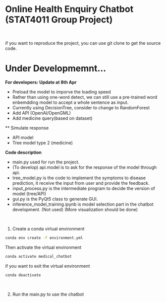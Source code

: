 # Online Health Enquiry Chatbot (STAT4011 Group Project)
<br>

if you want to reproduce the project, you can use git clone to get the source code.

# Under Developmemnt...
**For developers: Update at 8th Apr**
- Preload the model to imporve the loading speed
- Rather than using one-word detect, we can still use a pre-trained word enbemdding model to accept a whole sentence as input.
- Currently using DecisionTree, consider to change to RandomForest
- Add API (OpenAI/OpenGML)
- Add medicine query(based on dataset)

** Simulate response
- API model
- Tree model type 2 (medicine)
  
**Code description**
- main.py used for run the project.
- (To develop) api.model is to ask for the response of the model through api.
- tree_model.py is the code to implement the symptoms to disease prediction, it receive the input from user and provide the feedback.
- input_process.py is the intermediate program to decide the version of model (tree/API)
- gui.py is the PyQt5 class to generate GUI.
- inference_model_training.ipynb is model selection part in the chatbot development. (Not used) (More visualization should be done)
<br>

1. Create a conda virtual environment
```bash
conda env create -f environment.yml
```
Then activate the virtual environment
```bash
conda activate medical_chatbot
```
if you want to exit the virtual environment
```bash
conda deactivate
```
<br>

<!-- 2. Run api_generate.py to generate the GLOVE model we used in the program. The model will be prepared under the directory ./working -->

2. Run the main.py to use the chatbot

